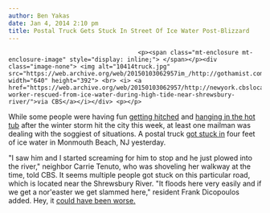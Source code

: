```yaml
---
author: Ben Yakas
date: Jan 4, 2014 2:10 pm
title: Postal Truck Gets Stuck In Street Of Ice Water Post-Blizzard
---
```


	
										<p><span class="mt-enclosure mt-enclosure-image" style="display: inline;"> </span></p><div class="image-none"> <img alt="10414truck.jpg" src="https://web.archive.org/web/20150103062957im_/http://gothamist.com/attachments/byakas/10414truck.jpg" width="640" height="392"> <br> <i> <a href="https://web.archive.org/web/20150103062957/http://newyork.cbslocal.com/2014/01/03/postal-worker-rescued-from-ice-water-during-high-tide-near-shrewsbury-river/">via CBS</a></i></div> <p></p>

<p>While some people were having fun <a href="https://web.archive.org/web/20150103062957/http://nypost.com/2014/01/04/oklahoma-couple-have-white-wedding-during-nyc-blizzard/">getting hitched</a> and <a href="https://web.archive.org/web/20150103062957/http://gothamist.com/2014/01/03/best_blizzard_photo_area_man_relaxe.php">hanging in the hot tub</a> after the winter storm hit the city this week, at least one mailman was dealing with the soggiest of situations. A postal truck <a href="https://web.archive.org/web/20150103062957/http://newyork.cbslocal.com/2014/01/03/postal-worker-rescued-from-ice-water-during-high-tide-near-shrewsbury-river/">got stuck in</a> four feet of ice water in Monmouth Beach, NJ yesterday. </p>

<p>&quot;I saw him and I started screaming for him to stop and he just plowed into the river,&quot; neighbor Carrie Tenuto, who was shoveling her walkway at the time, told CBS. It seems multiple people got stuck on this particular road, which is located near the Shrewsbury River. &quot;It floods here very easily and if we get a nor&apos;easter we get slammed here,&quot; resident Frank Dicopoulos added. Hey, it <a href="https://web.archive.org/web/20150103062957/http://gothamist.com/2010/12/27/what_is_worse_than_getting_your_car.php">could have been worse.</a></p>					
										
									
				